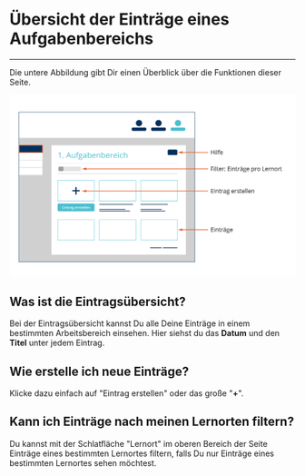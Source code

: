 # Übersicht der Einträge eines Aufgabenbereichs
- - - 
Die untere Abbildung gibt Dir einen Überblick über die Funktionen dieser Seite.

![Einträge des Aufgabenbereichs](/media/Ausbildungsportfolio_final-04.png)

## Was ist die Eintragsübersicht?
Bei der Eintragsübersicht kannst Du alle Deine Einträge in einem bestimmten Arbeitsbereich einsehen.
Hier siehst du das **Datum** und den **Titel** unter jedem Eintrag.

## Wie erstelle ich neue Einträge?
Klicke dazu einfach auf "Eintrag erstellen" oder das große "**+**".

## Kann ich Einträge nach meinen Lernorten filtern?
Du kannst mit der Schlatfläche "Lernort" im oberen Bereich der Seite Einträge eines bestimmten Lernortes filtern, falls Du nur Einträge eines bestimmten Lernortes sehen möchtest.



